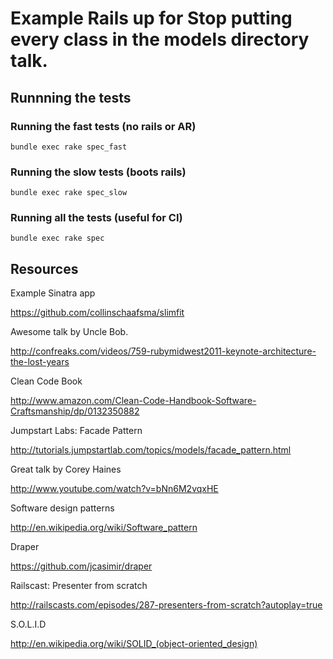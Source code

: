 # Example Rails up for Stop putting every class in the models directory talk.

## Runnning the tests

### Running the fast tests (no rails or AR)

`bundle exec rake spec_fast`

### Running the slow tests (boots rails)

`bundle exec rake spec_slow`

### Running all the tests (useful for CI)

`bundle exec rake spec`

## Resources
Example Sinatra app

https://github.com/collinschaafsma/slimfit

Awesome talk by Uncle Bob.

http://confreaks.com/videos/759-rubymidwest2011-keynote-architecture-the-lost-years

Clean Code Book

http://www.amazon.com/Clean-Code-Handbook-Software-Craftsmanship/dp/0132350882

Jumpstart Labs: Facade Pattern

http://tutorials.jumpstartlab.com/topics/models/facade_pattern.html

Great talk by Corey Haines

http://www.youtube.com/watch?v=bNn6M2vqxHE

Software design patterns

http://en.wikipedia.org/wiki/Software_pattern

Draper

https://github.com/jcasimir/draper

Railscast: Presenter from scratch

http://railscasts.com/episodes/287-presenters-from-scratch?autoplay=true

S.O.L.I.D

http://en.wikipedia.org/wiki/SOLID_(object-oriented_design)
